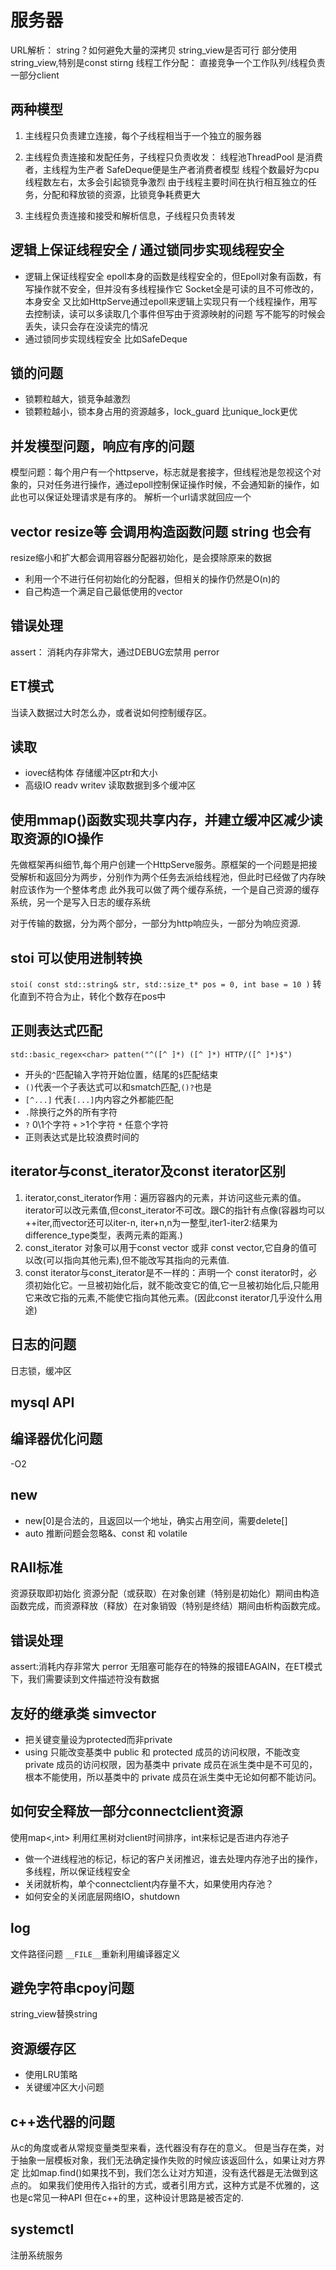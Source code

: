 # 服务器

URL解析：
string？如何避免大量的深拷贝 string_view是否可行 部分使用string_view,特别是const stirng
线程工作分配：
直接竞争一个工作队列/线程负责一部分client

## 两种模型

1. 主线程只负责建立连接，每个子线程相当于一个独立的服务器
2. 主线程负责连接和发配任务，子线程只负责收发：
线程池ThreadPool 是消费者，主线程为生产者  SafeDeque便是生产者消费者模型
线程个数最好为cpu线程数左右，太多会引起锁竞争激烈
由于线程主要时间在执行相互独立的任务，分配和释放锁的资源，比锁竞争耗费更大

3. 主线程负责连接和接受和解析信息，子线程只负责转发

## 逻辑上保证线程安全 / 通过锁同步实现线程安全

* 逻辑上保证线程安全
 epoll本身的函数是线程安全的，但Epoll对象有函数，有写操作就不安全，但并没有多线程操作它
 Socket全是可读的且不可修改的，本身安全
 又比如HttpServe通过epoll来逻辑上实现只有一个线程操作，用写去控制读，读可以多读取几个事件但写由于资源映射的问题
 写不能写的时候会丢失，读只会存在没读完的情况
* 通过锁同步实现线程安全
  比如SafeDeque

## 锁的问题

* 锁颗粒越大，锁竞争越激烈
* 锁颗粒越小，锁本身占用的资源越多，lock_guard 比unique_lock更优

## 并发模型问题，响应有序的问题

模型问题：每个用户有一个httpserve，标志就是套接字，但线程池是忽视这个对象的，只对任务进行操作，通过epoll控制保证操作时候，不会通知新的操作，如此也可以保证处理请求是有序的。
解析一个url请求就回应一个

## vector resize等 会调用构造函数问题  string 也会有

resize缩小和扩大都会调用容器分配器初始化，是会摸除原来的数据

* 利用一个不进行任何初始化的分配器，但相关的操作仍然是O(n)的
* 自己构造一个满足自己最低使用的vector

## 错误处理

assert： 消耗内存非常大，通过DEBUG宏禁用
perror

## ET模式

当读入数据过大时怎么办，或者说如何控制缓存区。

## 读取

* iovec结构体 存储缓冲区ptr和大小
* 高级IO  readv writev 读取数据到多个缓冲区

## 使用mmap()函数实现共享内存，并建立缓冲区减少读取资源的IO操作

先做框架再纠细节,每个用户创建一个HttpServe服务。原框架的一个问题是把接受解析和返回分为两步，分别作为两个任务去派给线程池，但此时已经做了内存映射应该作为一个整体考虑
此外我可以做了两个缓存系统，一个是自己资源的缓存系统，另一个是写入日志的缓存系统

对于传输的数据，分为两个部分，一部分为http响应头，一部分为响应资源.

## stoi 可以使用进制转换

`stoi( const std::string& str, std::size_t* pos = 0, int base = 10 )`
转化直到不符合为止，转化个数存在pos中

## 正则表达式匹配

`std::basic_regex<char> patten("^([^ ]*) ([^ ]*) HTTP/([^ ]*)$")`

* 开头的`^`匹配输入字符开始位置，结尾的`$`匹配结束
* `()`代表一个子表达式可以和smatch匹配,`()?`也是
* `[^...]` 代表`[...]`内内容之外都能匹配
* `.`除换行之外的所有字符
* `?` 0\1个字符 `+` >1个字符  `*` 任意个字符
* 正则表达式是比较浪费时间的

## iterator与const_iterator及const iterator区别

1. iterator,const_iterator作用：遍历容器内的元素，并访问这些元素的值。iterator可以改元素值,但const_iterator不可改。跟C的指针有点像(容器均可以++iter,而vector还可以iter-n, iter+n,n为一整型,iter1-iter2:结果为difference_type类型，表两元素的距离.)
2. const_iterator 对象可以用于const vector 或非 const vector,它自身的值可以改(可以指向其他元素),但不能改写其指向的元素值.
3. const iterator与const_iterator是不一样的：声明一个 const iterator时，必须初始化它。一旦被初始化后，就不能改变它的值,它一旦被初始化后,只能用它来改它指的元素,不能使它指向其他元素。(因此const iterator几乎没什么用途)

## 日志的问题

日志锁，缓冲区

## mysql API

## 编译器优化问题

-O2

## new

* new[0]是合法的，且返回以一个地址，确实占用空间，需要delete[]
* auto 推断问题会忽略&、const 和 volatile

## RAII标准

资源获取即初始化
资源分配（或获取）在对象创建（特别是初始化）期间由构造函数完成，而资源释放（释放）在对象销毁（特别是终结）期间由析构函数完成。

## 错误处理

assert:消耗内存非常大
perror
无阻塞可能存在的特殊的报错EAGAIN，在ET模式下，我们需要读到文件描述符没有数据

## 友好的继承类 simvector

* 把关键变量设为protected而非private
* using 只能改变基类中 public 和 protected 成员的访问权限，不能改变 private 成员的访问权限，因为基类中 private 成员在派生类中是不可见的，根本不能使用，所以基类中的 private 成员在派生类中无论如何都不能访问。

## 如何安全释放一部分connectclient资源

使用map<,int> 利用红黑树对client时间排序，int来标记是否进内存池子
* 做一个进线程池的标记，标记的客户关闭推迟，谁去处理内存池子出的操作，多线程，所以保证线程安全
* 关闭就析构，单个connectclient内存量不大，如果使用内存池？
* 如何安全的关闭底层网络IO，shutdown

## log

文件路径问题 `__FILE__`重新利用编译器定义

## 避免字符串cpoy问题

string_view替换string

## 资源缓存区

* 使用LRU策略
* 关键缓冲区大小问题

## c++迭代器的问题

从c的角度或者从常规变量类型来看，迭代器没有存在的意义。
但是当存在类，对于抽象一层模板对象，我们无法确定操作失败的时候应该返回什么，如果让对方界定
比如map.find()如果找不到，我们怎么让对方知道，没有迭代器是无法做到这点的。
如果我们使用传入指针的方式，或者引用方式，这种方式是不优雅的，这也是c常见一种API
但在c++的里，这种设计思路是被否定的.

## systemctl

注册系统服务
